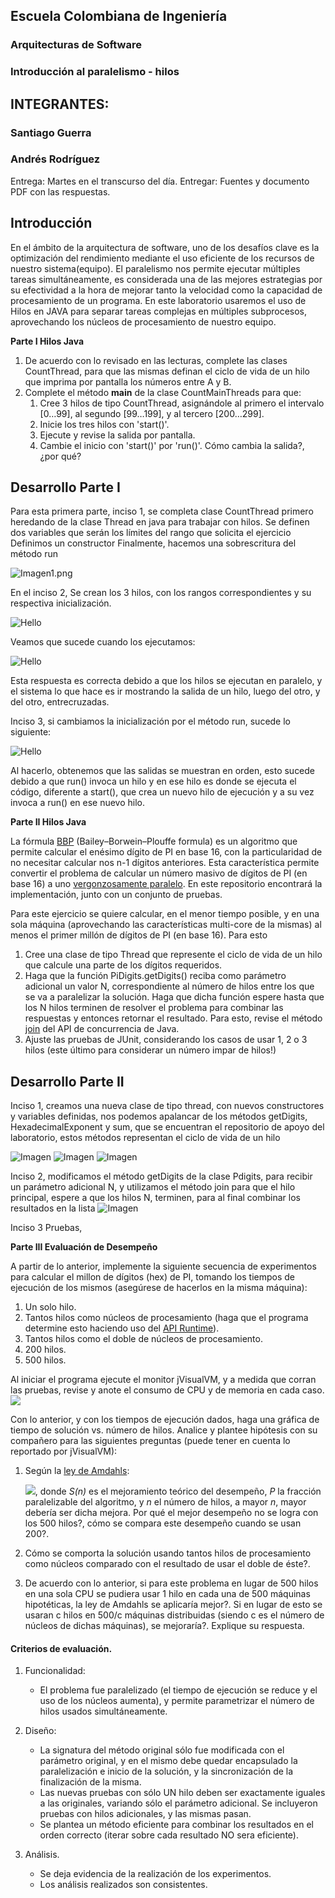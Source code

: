 ## Escuela Colombiana de Ingeniería
### Arquitecturas de Software

### Introducción al paralelismo - hilos
## INTEGRANTES:
### Santiago Guerra
### Andrés Rodríguez

Entrega: Martes en el transcurso del día.
Entregar: Fuentes y documento PDF con las respuestas.

## Introducción

En el ámbito de la arquitectura de software, uno de los desafíos clave es la optimización del rendimiento mediante el uso eficiente de los recursos de nuestro sistema(equipo). El paralelismo nos permite ejecutar múltiples tareas simultáneamente, es considerada una de las mejores estrategias por su efectividad a la hora de mejorar tanto la velocidad como la capacidad de procesamiento de un programa. En este laboratorio usaremos el uso de Hilos en JAVA para separar tareas complejas en múltiples subprocesos, aprovechando los núcleos de procesamiento de nuestro equipo.

**Parte I Hilos Java**

1. De acuerdo con lo revisado en las lecturas, complete las clases CountThread, para que las mismas definan el ciclo de vida de un hilo que imprima por pantalla los números entre A y B.
2. Complete el método __main__ de la clase CountMainThreads para que:
	1. Cree 3 hilos de tipo CountThread, asignándole al primero el intervalo [0…99], al segundo [99…199], y al tercero [200…299].
	2. Inicie los tres hilos con 'start()'.
	3. Ejecute y revise la salida por pantalla. 
	4. Cambie el inicio con 'start()' por 'run()'. Cómo cambia la salida?, ¿por qué?

 ## Desarrollo Parte I 

Para esta primera parte, inciso 1, se completa clase CountThread primero heredando de la clase Thread en java para trabajar con hilos.
Se definen dos variables que serán los límites del rango que solicita el ejercicio
Definimos un constructor
Finalmente, hacemos una sobrescritura del método run 

![Imagen1.png](img/1.png)

En el inciso 2, Se crean los 3 hilos, con los rangos correspondientes y su respectiva inicialización.

![Hello](img/2.png)

Veamos que sucede cuando los ejecutamos:

![Hello](img/7.png)

Esta respuesta es correcta debido a que los hilos se ejecutan en paralelo, y el sistema lo que hace es ir mostrando la salida de un hilo, luego del otro, y del otro, entrecruzadas.

Inciso 3, si cambiamos la inicialización por el método run, sucede lo siguiente:

![Hello](img/8.png)

Al hacerlo, obtenemos que las salidas se muestran en orden, esto sucede debido a que run() invoca un hilo y en ese hilo es donde se ejecuta el código, diferente a start(), que crea un nuevo hilo de ejecución y a su vez invoca a run() en ese nuevo hilo.

**Parte II Hilos Java**

La fórmula [BBP](https://en.wikipedia.org/wiki/Bailey%E2%80%93Borwein%E2%80%93Plouffe_formula) (Bailey–Borwein–Plouffe formula) es un algoritmo que permite calcular el enésimo dígito de PI en base 16, con la particularidad de no necesitar calcular nos n-1 dígitos anteriores. Esta característica permite convertir el problema de calcular un número masivo de dígitos de PI (en base 16) a uno [vergonzosamente paralelo](https://en.wikipedia.org/wiki/Embarrassingly_parallel). En este repositorio encontrará la implementación, junto con un conjunto de pruebas. 

Para este ejercicio se quiere calcular, en el menor tiempo posible, y en una sola máquina (aprovechando las características multi-core de la mismas) al menos el primer millón de dígitos de PI (en base 16). Para esto

1. Cree una clase de tipo Thread que represente el ciclo de vida de un hilo que calcule una parte de los dígitos requeridos.
2. Haga que la función PiDigits.getDigits() reciba como parámetro adicional un valor N, correspondiente al número de hilos entre los que se va a paralelizar la solución. Haga que dicha función espere hasta que los N hilos terminen de resolver el problema para combinar las respuestas y entonces retornar el resultado. Para esto, revise el método [join](https://docs.oracle.com/javase/tutorial/essential/concurrency/join.html) del API de concurrencia de Java.
3. Ajuste las pruebas de JUnit, considerando los casos de usar 1, 2 o 3 hilos (este último para considerar un número impar de hilos!)

## Desarrollo Parte II

Inciso 1, creamos una nueva clase de tipo thread, con nuevos constructores y  variables definidas, nos podemos apalancar de los métodos getDigits, HexadecimalExponent y sum, que se encuentran el repositorio de apoyo del laboratorio, estos métodos representan el ciclo de vida de un hilo 

![Imagen](img/3.png)
![Imagen](img/4.png)
![Imagen](img/5.png)


Inciso 2, modificamos el método getDigits de la clase Pdigits, para recibir un parámetro adicional N, y utilizamos el método join para que el hilo principal, espere a que los hilos N, terminen, para al final combinar los resultados en la lista
![Imagen](img/6.png)

Inciso 3 Pruebas, 

**Parte III Evaluación de Desempeño**

A partir de lo anterior, implemente la siguiente secuencia de experimentos para calcular el millon de dígitos (hex) de PI, tomando los tiempos de ejecución de los mismos (asegúrese de hacerlos en la misma máquina):

1. Un solo hilo.
2. Tantos hilos como núcleos de procesamiento (haga que el programa determine esto haciendo uso del [API Runtime](https://docs.oracle.com/javase/7/docs/api/java/lang/Runtime.html)).
3. Tantos hilos como el doble de núcleos de procesamiento.
4. 200 hilos.
5. 500 hilos.

Al iniciar el programa ejecute el monitor jVisualVM, y a medida que corran las pruebas, revise y anote el consumo de CPU y de memoria en cada caso. ![](img/jvisualvm.png)

Con lo anterior, y con los tiempos de ejecución dados, haga una gráfica de tiempo de solución vs. número de hilos. Analice y plantee hipótesis con su compañero para las siguientes preguntas (puede tener en cuenta lo reportado por jVisualVM):



1. Según la [ley de Amdahls](https://www.pugetsystems.com/labs/articles/Estimating-CPU-Performance-using-Amdahls-Law-619/#WhatisAmdahlsLaw?):

	![](img/ahmdahls.png), donde _S(n)_ es el mejoramiento teórico del desempeño, _P_ la fracción paralelizable del algoritmo, y _n_ el número de hilos, a mayor _n_, mayor debería ser dicha mejora. Por qué el mejor desempeño no se logra con los 500 hilos?, cómo se compara este desempeño cuando se usan 200?. 

2. Cómo se comporta la solución usando tantos hilos de procesamiento como núcleos comparado con el resultado de usar el doble de éste?.

3. De acuerdo con lo anterior, si para este problema en lugar de 500 hilos en una sola CPU se pudiera usar 1 hilo en cada una de 500 máquinas hipotéticas, la ley de Amdahls se aplicaría mejor?. Si en lugar de esto se usaran c hilos en 500/c máquinas distribuidas (siendo c es el número de núcleos de dichas máquinas), se mejoraría?. Explique su respuesta.



#### Criterios de evaluación.

1. Funcionalidad:
	- El problema fue paralelizado (el tiempo de ejecución se reduce y el uso de los núcleos aumenta), y permite parametrizar el número de hilos usados simultáneamente.

2. Diseño:
	- La signatura del método original sólo fue modificada con el parámetro original, y en el mismo debe quedar encapsulado la paralelización e inicio de la solución, y la sincronización de la finalización de la misma.
	- Las nuevas pruebas con sólo UN hilo deben ser exactamente iguales a las originales, variando sólo el parámetro adicional. Se incluyeron pruebas con hilos adicionales, y las mismas pasan.
	- Se plantea un método eficiente para combinar los resultados en el orden correcto (iterar sobre cada resultado NO sera eficiente).

3. Análisis.
	- Se deja evidencia de la realización de los experimentos.
	- Los análisis realizados son consistentes.
